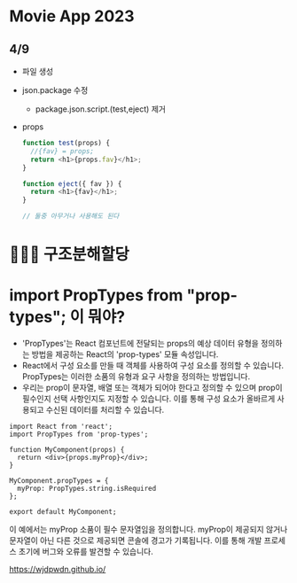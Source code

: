 # Movie App 2023

## 4/9

- 파일 생성
- json.package 수정
  - package.json.script.(test,eject) 제거
- props

  ```javascript
  function test(props) {
    //{fav} = props;
    return <h1>{props.fav}</h1>;
  }

  function eject({ fav }) {
    return <h1>{fav}</h1>;
  }

  // 둘중 아무거나 사용해도 된다
  ```

# 🤦🏻‍♂️ 구조분해할당

# import PropTypes from "prop-types"; 이 뭐야?

- 'PropTypes'는 React 컴포넌트에 전달되는 props의 예상 데이터 유형을 정의하는 방법을 제공하는 React의 'prop-types' 모듈 속성입니다.
- React에서 구성 요소를 만들 때 객체를 사용하여 구성 요소를 정의할 수 있습니다. PropTypes는 이러한 소품의 유형과 요구 사항을 정의하는 방법입니다.
- 우리는 prop이 문자열, 배열 또는 객체가 되어야 한다고 정의할 수 있으며 prop이 필수인지 선택 사항인지도 지정할 수 있습니다. 이를 통해 구성 요소가 올바르게 사용되고 수신된 데이터를 처리할 수 있습니다.

```
import React from 'react';
import PropTypes from 'prop-types';

function MyComponent(props) {
  return <div>{props.myProp}</div>;
}

MyComponent.propTypes = {
  myProp: PropTypes.string.isRequired
};

export default MyComponent;
```

이 예에서는 myProp 소품이 필수 문자열임을 정의합니다. myProp이 제공되지 않거나 문자열이 아닌 다른 것으로 제공되면 콘솔에 경고가 기록됩니다. 이를 통해 개발 프로세스 초기에 버그와 오류를 발견할 수 있습니다.


https://wjdpwdn.github.io/
